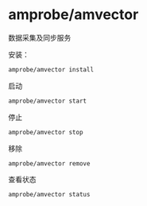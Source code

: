 # amprobe/amvector

数据采集及同步服务

安装：

```bash
amprobe/amvector install
```

启动

```bash
amprobe/amvector start
```

停止

```bash
amprobe/amvector stop
```

移除

```bash
amprobe/amvector remove
```

查看状态

```bash
amprobe/amvector status
```
